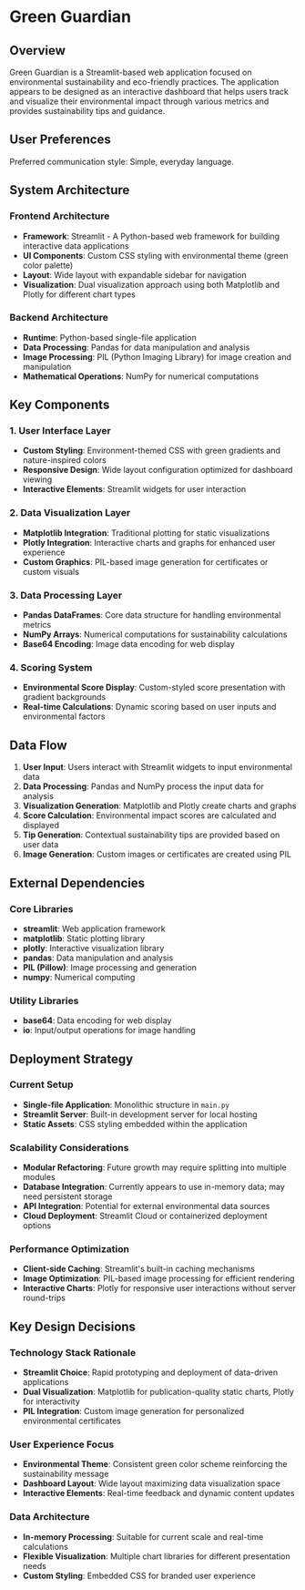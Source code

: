 # Green Guardian

## Overview

Green Guardian is a Streamlit-based web application focused on environmental sustainability and eco-friendly practices. The application appears to be designed as an interactive dashboard that helps users track and visualize their environmental impact through various metrics and provides sustainability tips and guidance.

## User Preferences

Preferred communication style: Simple, everyday language.

## System Architecture

### Frontend Architecture
- **Framework**: Streamlit - A Python-based web framework for building interactive data applications
- **UI Components**: Custom CSS styling with environmental theme (green color palette)
- **Layout**: Wide layout with expandable sidebar for navigation
- **Visualization**: Dual visualization approach using both Matplotlib and Plotly for different chart types

### Backend Architecture
- **Runtime**: Python-based single-file application
- **Data Processing**: Pandas for data manipulation and analysis
- **Image Processing**: PIL (Python Imaging Library) for image creation and manipulation
- **Mathematical Operations**: NumPy for numerical computations

## Key Components

### 1. User Interface Layer
- **Custom Styling**: Environment-themed CSS with green gradients and nature-inspired colors
- **Responsive Design**: Wide layout configuration optimized for dashboard viewing
- **Interactive Elements**: Streamlit widgets for user interaction

### 2. Data Visualization Layer
- **Matplotlib Integration**: Traditional plotting for static visualizations
- **Plotly Integration**: Interactive charts and graphs for enhanced user experience
- **Custom Graphics**: PIL-based image generation for certificates or custom visuals

### 3. Data Processing Layer
- **Pandas DataFrames**: Core data structure for handling environmental metrics
- **NumPy Arrays**: Numerical computations for sustainability calculations
- **Base64 Encoding**: Image data encoding for web display

### 4. Scoring System
- **Environmental Score Display**: Custom-styled score presentation with gradient backgrounds
- **Real-time Calculations**: Dynamic scoring based on user inputs and environmental factors

## Data Flow

1. **User Input**: Users interact with Streamlit widgets to input environmental data
2. **Data Processing**: Pandas and NumPy process the input data for analysis
3. **Visualization Generation**: Matplotlib and Plotly create charts and graphs
4. **Score Calculation**: Environmental impact scores are calculated and displayed
5. **Tip Generation**: Contextual sustainability tips are provided based on user data
6. **Image Generation**: Custom images or certificates are created using PIL

## External Dependencies

### Core Libraries
- **streamlit**: Web application framework
- **matplotlib**: Static plotting library
- **plotly**: Interactive visualization library
- **pandas**: Data manipulation and analysis
- **PIL (Pillow)**: Image processing and generation
- **numpy**: Numerical computing

### Utility Libraries
- **base64**: Data encoding for web display
- **io**: Input/output operations for image handling

## Deployment Strategy

### Current Setup
- **Single-file Application**: Monolithic structure in `main.py`
- **Streamlit Server**: Built-in development server for local hosting
- **Static Assets**: CSS styling embedded within the application

### Scalability Considerations
- **Modular Refactoring**: Future growth may require splitting into multiple modules
- **Database Integration**: Currently appears to use in-memory data; may need persistent storage
- **API Integration**: Potential for external environmental data sources
- **Cloud Deployment**: Streamlit Cloud or containerized deployment options

### Performance Optimization
- **Client-side Caching**: Streamlit's built-in caching mechanisms
- **Image Optimization**: PIL-based image processing for efficient rendering
- **Interactive Charts**: Plotly for responsive user interactions without server round-trips

## Key Design Decisions

### Technology Stack Rationale
- **Streamlit Choice**: Rapid prototyping and deployment of data-driven applications
- **Dual Visualization**: Matplotlib for publication-quality static charts, Plotly for interactivity
- **PIL Integration**: Custom image generation for personalized environmental certificates

### User Experience Focus
- **Environmental Theme**: Consistent green color scheme reinforcing the sustainability message
- **Dashboard Layout**: Wide layout maximizing data visualization space
- **Interactive Elements**: Real-time feedback and dynamic content updates

### Data Architecture
- **In-memory Processing**: Suitable for current scale and real-time calculations
- **Flexible Visualization**: Multiple chart libraries for different presentation needs
- **Custom Styling**: Embedded CSS for branded user experience